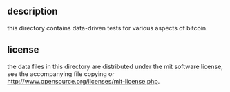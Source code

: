 description
------------

this directory contains data-driven tests for various aspects of bitcoin.

license
--------

the data files in this directory are distributed under the mit software
license, see the accompanying file copying or
http://www.opensource.org/licenses/mit-license.php.

